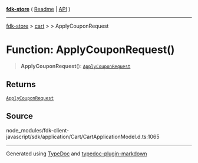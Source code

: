 [**fdk-store**](../../../README.md) ( [Readme](../../../README.md) \| [API](../../../API.md) )

---

[fdk-store](../../../API.md) > [cart](../../README.md) > [<internal>](../README.md) > ApplyCouponRequest

# Function: ApplyCouponRequest()

> **ApplyCouponRequest**(): [`ApplyCouponRequest`](../type-aliases/type-alias.ApplyCouponRequest.md)

## Returns

[`ApplyCouponRequest`](../type-aliases/type-alias.ApplyCouponRequest.md)

## Source

node_modules/fdk-client-javascript/sdk/application/Cart/CartApplicationModel.d.ts:1065

---

Generated using [TypeDoc](https://typedoc.org/) and [typedoc-plugin-markdown](https://www.npmjs.com/package/typedoc-plugin-markdown)
